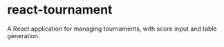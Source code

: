 # react-tournament
A React application for managing tournaments, with score input and table generation.
